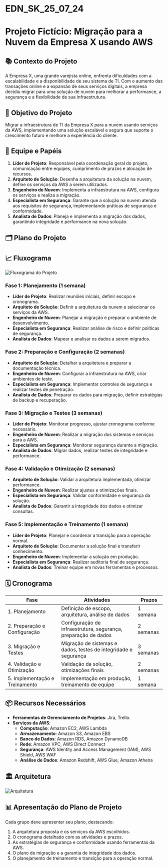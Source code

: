 # EDN_SK_25_07_24

# Projeto Fictício: Migração para a Nuvem da Empresa X usando AWS

## 📚 Contexto do Projeto

A Empresa X, uma grande varejista online, enfrenta dificuldades com a escalabilidade e a disponibilidade de seu sistema de TI. Com o aumento das transações online e a expansão de seus serviços digitais, a empresa decidiu migrar para uma solução de nuvem para melhorar a performance, a segurança e a flexibilidade de sua infraestrutura.

## 🎯 Objetivo do Projeto

Migrar a infraestrutura de TI da Empresa X para a nuvem usando serviços da AWS, implementando uma solução escalável e segura que suporte o crescimento futuro e melhore a experiência do cliente.

## 👥 Equipe e Papéis

1. **Líder de Projeto**: Responsável pela coordenação geral do projeto, comunicação entre equipes, cumprimento de prazos e alocação de recursos.
2. **Arquiteto de Solução**: Desenha a arquitetura da solução na nuvem, define os serviços da AWS a serem utilizados.
3. **Engenheiro de Nuvem**: Implementa a infraestrutura na AWS, configura os serviços e realiza a migração.
4. **Especialista em Segurança**: Garante que a solução na nuvem atenda aos requisitos de segurança, implementando práticas de segurança e conformidade.
5. **Analista de Dados**: Planeja e implementa a migração dos dados, garantindo integridade e performance na nova solução.

## 🗂️ Plano do Projeto

## 📈 Fluxograma

![Fluxograma do Projeto](https://github.com/willamesalmeida/EDN_SK_25_07_24/blob/main/Imagem%20do%20WhatsApp%20de%202024-07-25%20%C3%A0(s)%2021.30.58_8d9aa3bd.jpg)

### Fase 1: Planejamento (1 semana)

- **Líder de Projeto**: Realizar reuniões iniciais, definir escopo e cronograma.
- **Arquiteto de Solução**: Definir a arquitetura da nuvem e selecionar os serviços da AWS.
- **Engenheiro de Nuvem**: Planejar a migração e preparar o ambiente de desenvolvimento.
- **Especialista em Segurança**: Realizar análise de risco e definir políticas de segurança.
- **Analista de Dados**: Mapear e analisar os dados a serem migrados.

### Fase 2: Preparação e Configuração (2 semanas)

- **Arquiteto de Solução**: Detalhar a arquitetura e preparar a documentação técnica.
- **Engenheiro de Nuvem**: Configurar a infraestrutura na AWS, criar ambientes de teste.
- **Especialista em Segurança**: Implementar controles de segurança e realizar testes de penetração.
- **Analista de Dados**: Preparar os dados para migração, definir estratégias de backup e recuperação.

### Fase 3: Migração e Testes (3 semanas)

- **Líder de Projeto**: Monitorar progresso, ajustar cronograma conforme necessário.
- **Engenheiro de Nuvem**: Realizar a migração dos sistemas e serviços para a AWS.
- **Especialista em Segurança**: Monitorar segurança durante a migração.
- **Analista de Dados**: Migrar dados, realizar testes de integridade e performance.

### Fase 4: Validação e Otimização (2 semanas)

- **Arquiteto de Solução**: Validar a arquitetura implementada, otimizar performance.
- **Engenheiro de Nuvem**: Realizar ajustes e otimizações finais.
- **Especialista em Segurança**: Validar conformidade e segurança da solução.
- **Analista de Dados**: Garantir a integridade dos dados e otimizar consultas.

### Fase 5: Implementação e Treinamento (1 semana)

- **Líder de Projeto**: Planejar e coordenar a transição para a operação normal.
- **Arquiteto de Solução**: Documentar a solução final e transferir conhecimento.
- **Engenheiro de Nuvem**: Implementar a solução em produção.
- **Especialista em Segurança**: Realizar auditoria final de segurança.
- **Analista de Dados**: Treinar equipe em novas ferramentas e processos.

## 🗓️ Cronograma

| Fase                      | Atividades                                                         | Prazos   |
|---------------------------|--------------------------------------------------------------------|----------|
| 1. Planejamento           | Definição de escopo, arquitetura, análise de dados                 | 1 semana |
| 2. Preparação e Configuração | Configuração de infraestrutura, segurança, preparação de dados   | 2 semanas|
| 3. Migração e Testes      | Migração de sistemas e dados, testes de integridade e segurança    | 3 semanas|
| 4. Validação e Otimização | Validação da solução, otimizações finais                           | 2 semanas|
| 5. Implementação e Treinamento | Implementação em produção, treinamento de equipe              | 1 semana |

## 📦 Recursos Necessários

- **Ferramentas de Gerenciamento de Projetos**: Jira, Trello.
- **Serviços da AWS**:
  - **Computação**: Amazon EC2, AWS Lambda
  - **Armazenamento**: Amazon S3, Amazon EBS
  - **Banco de Dados**: Amazon RDS, Amazon DynamoDB
  - **Rede**: Amazon VPC, AWS Direct Connect
  - **Segurança**: AWS Identity and Access Management (IAM), AWS Shield, AWS WAF
  - **Análise de Dados**: Amazon Redshift, AWS Glue, Amazon Athena

## 🏛️ Arquitetura 

![Arquitetura](https://github.com/willamesalmeida/EDN_SK_25_07_24/blob/main/Imagem%20do%20WhatsApp%20de%202024-07-25%20%C3%A0(s)%2021.29.49_11bc1aa3.jpg)

## 📊 Apresentação do Plano de Projeto

Cada grupo deve apresentar seu plano, destacando:

1. A arquitetura proposta e os serviços da AWS escolhidos.
2. O cronograma detalhado com as atividades e prazos.
3. As estratégias de segurança e conformidade usando ferramentas da AWS.
4. O plano de migração e a garantia de integridade dos dados.
5. O planejamento de treinamento e transição para a operação normal.
